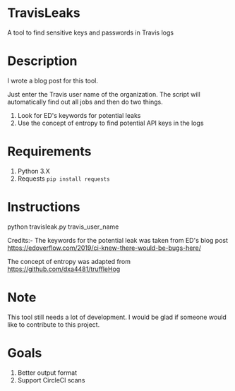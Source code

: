 # TravisLeaks
A tool to find sensitive keys and passwords in Travis logs

# Description
I wrote a blog post for this tool.


Just enter the Travis user name of the organization. The script will automatically find out all jobs and then do two things.
1) Look for ED's keywords for potential leaks
2) Use the concept of entropy to find potential API keys in the logs 


# Requirements

1) Python 3.X
2) Requests
``` pip install requests ```

# Instructions
python travisleak.py travis_user_name


Credits:-
The keywords for the potential leak was taken from ED's blog post 
https://edoverflow.com/2019/ci-knew-there-would-be-bugs-here/

The concept of entropy was adapted from 
https://github.com/dxa4481/truffleHog


# Note
This tool still needs a lot of development. I would be glad if someone would like to contribute to this project.

# Goals
1) Better output format
2) Support CircleCI scans
